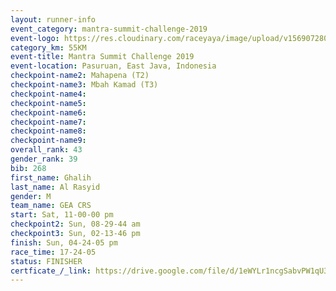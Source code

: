 ```yaml
---
layout: runner-info 
event_category: mantra-summit-challenge-2019 
event-logo: https://res.cloudinary.com/raceyaya/image/upload/v1569072809/logo/mantra-image_segrbx.jpg
category_km: 55KM 
event-title: Mantra Summit Challenge 2019 
event-location: Pasuruan, East Java, Indonesia 
checkpoint-name2: Mahapena (T2) 
checkpoint-name3: Mbah Kamad (T3) 
checkpoint-name4: 
checkpoint-name5: 
checkpoint-name6: 
checkpoint-name7: 
checkpoint-name8: 
checkpoint-name9: 
overall_rank: 43
gender_rank: 39
bib: 268
first_name: Ghalih
last_name: Al Rasyid
gender: M
team_name: GEA CRS
start: Sat, 11-00-00 pm
checkpoint2: Sun, 08-29-44 am
checkpoint3: Sun, 02-13-46 pm
finish: Sun, 04-24-05 pm
race_time: 17-24-05
status: FINISHER
certficate_/_link: https://drive.google.com/file/d/1eWYLr1ncgSabvPW1qU3IuH47S_mEhToU/view?usp=sharing
---
```


